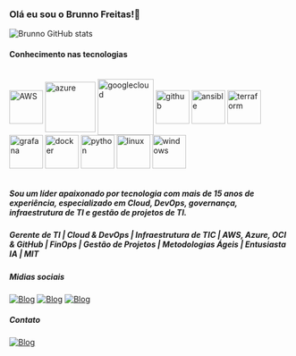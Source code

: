 
### Olá eu sou o Brunno Freitas!🤙

![Brunno GitHub stats](https://github-readme-stats.vercel.app/api?username=brunno&show_icons=true&theme=dark)

#### Conhecimento nas tecnologias

<div style="display: inline_blovk"><br/>
    <img align="center" alt="AWS" width="60" height="60" src="https://cdn.jsdelivr.net/gh/devicons/devicon@latest/icons/amazonwebservices/amazonwebservices-plain-wordmark.svg" />
    <img align="center" alt="azure" width="90" height="90" src="https://cdn.jsdelivr.net/gh/devicons/devicon@latest/icons/azure/azure-original-wordmark.svg" />
    <img align="center" alt="googlecloud" width="100" height="100" src="https://cdn.jsdelivr.net/gh/devicons/devicon@latest/icons/googlecloud/googlecloud-original-wordmark.svg" />
    <img align="center" alt="github" width="60" height="60" src="https://cdn.jsdelivr.net/gh/devicons/devicon@latest/icons/github/github-original-wordmark.svg" />
    <img align="center" alt="ansible" width="60" height="60" src="https://cdn.jsdelivr.net/gh/devicons/devicon@latest/icons/ansible/ansible-original-wordmark.svg" />
    <img align="center" alt="terraform" width="60" height="60" src="https://cdn.jsdelivr.net/gh/devicons/devicon@latest/icons/terraform/terraform-original-wordmark.svg" />
    <img align="center" alt="grafana" width="60" height="60" src="https://cdn.jsdelivr.net/gh/devicons/devicon@latest/icons/grafana/grafana-original-wordmark.svg" />
    <img align="center" alt="docker" width="60" height="60" src="https://cdn.jsdelivr.net/gh/devicons/devicon@latest/icons/docker/docker-plain-wordmark.svg" />
    <img align="center" alt="python" width="60" height="60" src="https://cdn.jsdelivr.net/gh/devicons/devicon@latest/icons/python/python-original-wordmark.svg" />      
    <img align="center" alt="linux" width="60" height="60" src="https://cdn.jsdelivr.net/gh/devicons/devicon@latest/icons/linux/linux-original.svg" />
    <img align="center" alt="windows" width="60" height="60" src="https://cdn.jsdelivr.net/gh/devicons/devicon@latest/icons/windows8/windows8-original.svg" />
                  
</div><br/>

##### Sou um líder apaixonado por tecnologia com mais de 15 anos de experiência, especializado em Cloud, DevOps, governança, infraestrutura de TI e gestão de projetos de TI.

##### Gerente de TI | Cloud & DevOps | Infraestrutura de TIC | AWS, Azure, OCI & GitHub | FinOps | Gestão de Projetos | Metodologias Ágeis | Entusiasta IA | MIT

##### Midias sociais 

[![Blog](https://img.shields.io/badge/Medium-12100E?style=for-the-badge&logo=medium&logoColor=white)](https://medium.com/@brunnofreitas1)
[![Blog](https://img.shields.io/badge/LinkedIn-0077B5?style=for-the-badge&logo=linkedin&logoColor=white)](https://www.linkedin.com/in/brunnofreitas/)
[![Blog](https://img.shields.io/badge/Instagram-E4405F?style=for-the-badge&logo=instagram&logoColor=white)](https://instagram.com/brunnofr_br/)

##### Contato

[![Blog](https://img.shields.io/badge/Gmail-D14836?style=for-the-badge&logo=gmail&logoColor=white)](mailto:brunno.techie@gmail.com)
